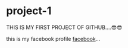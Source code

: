 # project-1
THIS IS MY FIRST PROJECT OF GITHUB....😎😎

this is my facebook profile [facebook](https://www.facebook.com/profile.php?id=100062750746953)...